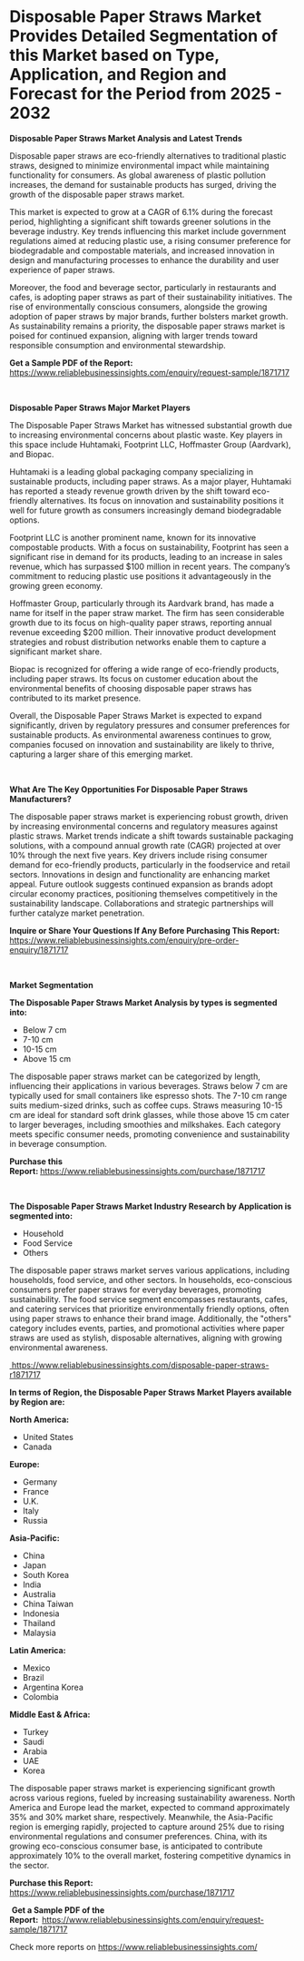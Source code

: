 <p><h1>Disposable Paper Straws Market Provides Detailed Segmentation of this Market based on Type, Application, and Region and Forecast for the Period from 2025 - 2032</h1></p><p><strong>Disposable Paper Straws Market Analysis and Latest Trends</strong></p>
<p><p>Disposable paper straws are eco-friendly alternatives to traditional plastic straws, designed to minimize environmental impact while maintaining functionality for consumers. As global awareness of plastic pollution increases, the demand for sustainable products has surged, driving the growth of the disposable paper straws market.</p><p>This market is expected to grow at a CAGR of 6.1% during the forecast period, highlighting a significant shift towards greener solutions in the beverage industry. Key trends influencing this market include government regulations aimed at reducing plastic use, a rising consumer preference for biodegradable and compostable materials, and increased innovation in design and manufacturing processes to enhance the durability and user experience of paper straws.</p><p>Moreover, the food and beverage sector, particularly in restaurants and cafes, is adopting paper straws as part of their sustainability initiatives. The rise of environmentally conscious consumers, alongside the growing adoption of paper straws by major brands, further bolsters market growth. As sustainability remains a priority, the disposable paper straws market is poised for continued expansion, aligning with larger trends toward responsible consumption and environmental stewardship.</p></p>
<p><strong>Get a Sample PDF of the Report:&nbsp;</strong> <a href="https://www.reliablebusinessinsights.com/enquiry/request-sample/1871717?utm_campaign=2227&utm_medium=2&utm_source=Github&utm_content=ia&utm_term=05022025&utm_id=disposable-paper-straws">https://www.reliablebusinessinsights.com/enquiry/request-sample/1871717</a></p>
<p>&nbsp;</p>
<p><strong>Disposable Paper Straws Major Market Players</strong></p>
<p><p>The Disposable Paper Straws Market has witnessed substantial growth due to increasing environmental concerns about plastic waste. Key players in this space include Huhtamaki, Footprint LLC, Hoffmaster Group (Aardvark), and Biopac. </p><p>Huhtamaki is a leading global packaging company specializing in sustainable products, including paper straws. As a major player, Huhtamaki has reported a steady revenue growth driven by the shift toward eco-friendly alternatives. Its focus on innovation and sustainability positions it well for future growth as consumers increasingly demand biodegradable options.</p><p>Footprint LLC is another prominent name, known for its innovative compostable products. With a focus on sustainability, Footprint has seen a significant rise in demand for its products, leading to an increase in sales revenue, which has surpassed $100 million in recent years. The company’s commitment to reducing plastic use positions it advantageously in the growing green economy.</p><p>Hoffmaster Group, particularly through its Aardvark brand, has made a name for itself in the paper straw market. The firm has seen considerable growth due to its focus on high-quality paper straws, reporting annual revenue exceeding $200 million. Their innovative product development strategies and robust distribution networks enable them to capture a significant market share.</p><p>Biopac is recognized for offering a wide range of eco-friendly products, including paper straws. Its focus on customer education about the environmental benefits of choosing disposable paper straws has contributed to its market presence.</p><p>Overall, the Disposable Paper Straws Market is expected to expand significantly, driven by regulatory pressures and consumer preferences for sustainable products. As environmental awareness continues to grow, companies focused on innovation and sustainability are likely to thrive, capturing a larger share of this emerging market.</p></p>
<p>&nbsp;</p>
<p><strong>What Are The Key Opportunities For Disposable Paper Straws Manufacturers?</strong></p>
<p><p>The disposable paper straws market is experiencing robust growth, driven by increasing environmental concerns and regulatory measures against plastic straws. Market trends indicate a shift towards sustainable packaging solutions, with a compound annual growth rate (CAGR) projected at over 10% through the next five years. Key drivers include rising consumer demand for eco-friendly products, particularly in the foodservice and retail sectors. Innovations in design and functionality are enhancing market appeal. Future outlook suggests continued expansion as brands adopt circular economy practices, positioning themselves competitively in the sustainability landscape. Collaborations and strategic partnerships will further catalyze market penetration.</p></p>
<p><strong>Inquire or Share Your Questions If Any Before Purchasing This Report:</strong> <a href="https://www.reliablebusinessinsights.com/enquiry/pre-order-enquiry/1871717?utm_campaign=2227&utm_medium=2&utm_source=Github&utm_content=ia&utm_term=05022025&utm_id=disposable-paper-straws">https://www.reliablebusinessinsights.com/enquiry/pre-order-enquiry/1871717</a></p>
<p>&nbsp;</p>
<p><strong>Market Segmentation</strong></p>
<p><strong>The Disposable Paper Straws Market Analysis by types is segmented into:</strong></p>
<p><ul><li>Below 7 cm</li><li>7-10 cm</li><li>10-15 cm</li><li>Above 15 cm</li></ul></p>
<p><p>The disposable paper straws market can be categorized by length, influencing their applications in various beverages. Straws below 7 cm are typically used for small containers like espresso shots. The 7-10 cm range suits medium-sized drinks, such as coffee cups. Straws measuring 10-15 cm are ideal for standard soft drink glasses, while those above 15 cm cater to larger beverages, including smoothies and milkshakes. Each category meets specific consumer needs, promoting convenience and sustainability in beverage consumption.</p></p>
<p><strong>Purchase this Report:&nbsp;</strong><a href="https://www.reliablebusinessinsights.com/purchase/1871717?utm_campaign=2227&utm_medium=2&utm_source=Github&utm_content=ia&utm_term=05022025&utm_id=disposable-paper-straws">https://www.reliablebusinessinsights.com/purchase/1871717</a></p>
<p>&nbsp;</p>
<p><strong>The Disposable Paper Straws Market Industry Research by Application is segmented into:</strong></p>
<p><ul><li>Household</li><li>Food Service</li><li>Others</li></ul></p>
<p><p>The disposable paper straws market serves various applications, including households, food service, and other sectors. In households, eco-conscious consumers prefer paper straws for everyday beverages, promoting sustainability. The food service segment encompasses restaurants, cafes, and catering services that prioritize environmentally friendly options, often using paper straws to enhance their brand image. Additionally, the "others" category includes events, parties, and promotional activities where paper straws are used as stylish, disposable alternatives, aligning with growing environmental awareness.</p></p>
<p><a href="https://www.reliablebusinessinsights.com/disposable-paper-straws-r1871717?utm_campaign=2227&utm_medium=2&utm_source=Github&utm_content=ia&utm_term=05022025&utm_id=disposable-paper-straws">&nbsp;https://www.reliablebusinessinsights.com/disposable-paper-straws-r1871717</a></p>
<p><strong>In terms of Region, the Disposable Paper Straws Market Players available by Region are:</strong></p>
<p>
    <p> <strong> North America: </strong>
        <ul>
            <li>United States</li>
            <li>Canada</li>
        </ul>
        </p> 
    <p> <strong> Europe: </strong>
        <ul>
            <li>Germany</li>
            <li>France</li>
            <li>U.K.</li>
            <li>Italy</li>
            <li>Russia</li>
        </ul>
        </p> 
    <p> <strong> Asia-Pacific: </strong>
        <ul>
            <li>China</li>
            <li>Japan</li>
            <li>South Korea</li>
            <li>India</li>
            <li>Australia</li>
            <li>China Taiwan</li>
            <li>Indonesia</li>
            <li>Thailand</li>
            <li>Malaysia</li>
        </ul>
        </p> 
    <p> <strong> Latin America: </strong>
        <ul>
            <li>Mexico</li>
            <li>Brazil</li>
            <li>Argentina Korea</li>
            <li>Colombia</li>
        </ul>
        </p> 
    <p> <strong> Middle East & Africa: </strong>
        <ul>
            <li>Turkey</li>
            <li>Saudi</li>
            <li>Arabia</li>
            <li>UAE</li>
            <li>Korea</li>
        </ul>
    </p>
    </p>
<p><p>The disposable paper straws market is experiencing significant growth across various regions, fueled by increasing sustainability awareness. North America and Europe lead the market, expected to command approximately 35% and 30% market share, respectively. Meanwhile, the Asia-Pacific region is emerging rapidly, projected to capture around 25% due to rising environmental regulations and consumer preferences. China, with its growing eco-conscious consumer base, is anticipated to contribute approximately 10% to the overall market, fostering competitive dynamics in the sector.</p></p>
<p><strong>Purchase this Report: </strong><a href="https://www.reliablebusinessinsights.com/purchase/1871717?utm_campaign=2227&utm_medium=2&utm_source=Github&utm_content=ia&utm_term=05022025&utm_id=disposable-paper-straws">https://www.reliablebusinessinsights.com/purchase/1871717</a></p>
<p>&nbsp;<strong>Get a Sample PDF of the Report:&nbsp;&nbsp;</strong><a href="https://www.reliablebusinessinsights.com/enquiry/request-sample/1871717?utm_campaign=2227&utm_medium=2&utm_source=Github&utm_content=ia&utm_term=05022025&utm_id=disposable-paper-straws">https://www.reliablebusinessinsights.com/enquiry/request-sample/1871717</a></p>
<p><strong></strong></p>
<p>Check more reports on <a href="https://www.reliablebusinessinsights.com/?utm_campaign=2227&utm_medium=2&utm_source=Github&utm_content=ia&utm_term=05022025&utm_id=disposable-paper-straws">https://www.reliablebusinessinsights.com/</a></p>